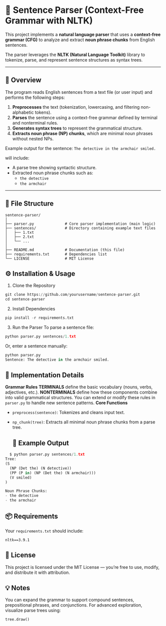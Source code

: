 # 🧠 Sentence Parser (Context-Free Grammar with NLTK)

This project implements a **natural language parser** that uses a **context-free grammar (CFG)** to analyze and extract **noun phrase chunks** from English sentences.  

The parser leverages the **NLTK (Natural Language Toolkit)** library to tokenize, parse, and represent sentence structures as syntax trees.

---

## 🧩 Overview

The program reads English sentences from a text file (or user input) and performs the following steps:
 
1. **Preprocesses** the text (tokenization, lowercasing, and filtering non-alphabetic tokens).  
2. **Parses** the sentence using a context-free grammar defined by terminal and nonterminal rules.  
3. **Generates syntax trees** to represent the grammatical structure.  
4. **Extracts noun phrase (NP) chunks**, which are minimal noun phrases without nested NPs.  

Example output for the sentence:
`The detective in the armchair smiled.`

will include:
- A parse tree showing syntactic structure.  
- Extracted noun phrase chunks such as:
  - `the detective`
  - `the armchair`

---

## 📁 File Structure

```text
sentence-parser/
│
├── parser.py              # Core parser implementation (main logic)
├── sentences/             # Directory containing example text files
│   ├── 1.txt
│   ├── 2.txt
│   └── ...
│
├── README.md              # Documentation (this file)
├── requirements.txt       # Dependencies list
└── LICENSE                # MIT License
```
## ⚙️ Installation & Usage
1. Clone the Repository
```python
git clone https://github.com/yourusername/sentence-parser.git
cd sentence-parser
```
2. Install Dependencies
```python
pip install -r requirements.txt
```
3. Run the Parser
To parse a sentence file:
```python
python parser.py sentences/1.txt
```
Or, enter a sentence manually:
```python
python parser.py
Sentence: The detective in the armchair smiled.
```
## 🧩 Implementation Details
**Grammar Rules**
**TERMINALS** define the basic vocabulary (nouns, verbs, adjectives, etc.).
**NONTERMINALS** define how these components combine into valid grammatical structures.
You can extend or modify these rules in `parser.py` to handle new sentence patterns.
**Core Functions**
- `preprocess(sentence)`:
  Tokenizes and cleans input text.
- `np_chunk(tree)`:
  Extracts all minimal noun phrase chunks from a parse tree.

  ## 🧠 Example Output
```python
  $ python parser.py sentences/1.txt
Tree:
(S
  (NP (Det the) (N detective))
  (PP (P in) (NP (Det the) (N armchair)))
  (V smiled)
)

Noun Phrase Chunks:
- the detective
- the armchair
```

## 📦 Requirements

Your `requirements.txt` should include:
```text
nltk==3.9.1
```
## 🧾 License

This project is licensed under the MIT License — you’re free to use, modify, and distribute it with attribution.

## 💡 Notes
You can expand the grammar to support compound sentences, prepositional phrases, and conjunctions.
For advanced exploration, visualize parse trees using:
```python
tree.draw()
```


